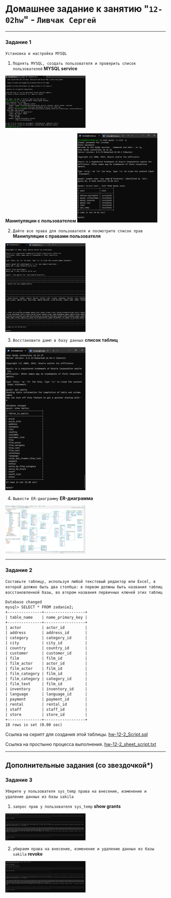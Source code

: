 # Домашнее задание к занятию "`12-02hw`" - `Ливчак Сергей`

---

### Задание 1

`Установка и настройка MYSQL`

1. `Поднять MYSQL, создать пользователя и проверить список пользователей`
**MYSQL service** 
<img src = "img/1.1.png" width = 50%>

**Манипуляции с пользователем** 
<img src = "img/1.2-3.png" width = 50%>

2. `Дайте все права для пользователя и посмотрите список прав`
**Манипуляции с правами пользователя** 
<img src = "img/1.4-5.png" width = 50%>

3. `Восстановите дамп в базу данных`
**список таблиц** 
<img src = "img/1.7.png" width = 50%>


4. `Вывести ER-диаграмму`
**ER-диаграмма** 
<img src = "img/1.8.png" width = 50%>

---

### Задание 2

`Составьте таблицу, используя любой текстовый редактор или Excel, в которой должно быть два столбца: в первом должны быть названия таблиц восстановленной базы, во втором названия первичных ключей этих таблиц`

```
Database changed
mysql> SELECT * FROM zadanie2;
+---------------+------------------+
| table_name    | name_primary_key |
+---------------+------------------+
| actor         | actor_id         |
| address       | address_id       |
| category      | category_id      |
| city          | city_id          |
| country       | country_id       |
| customer      | customer_id      |
| film          | film_id          |
| film_actor    | actor_id         |
| film_actor    | film_id          |
| film_category | film_id          |
| film_category | category_id      |
| film_text     | film_id          |
| inventory     | inventory_id     |
| language      | language_id      |
| payment       | payment_id       |
| rental        | rental_id        |
| staff         | staff_id         |
| store         | store_id         |
+---------------+------------------+
18 rows in set (0.00 sec)

```
Ссылка на скрипт для создания этой таблицы.
[hw-12-2_Script.sql](txt/Script.sql) 

Ссылка на простыню процесса выполнения.
[hw-12-2_sheet_script.txt](txt/sheet_script.txt) 

---

## Дополнительные задания (со звездочкой*)

### Задание 3

`Уберите у пользователя sys_temp права на внесение, изменение и удаление данных из базы sakila`

1. `запрос прав у пользователя sys_temp`
**show grants** 
<img src = "img/grants_sakila_add.png" width = 50%>

2. `убираем права на внесение, изменение и удаление данных из базы sakila`
**revoke** 
<img src = "img/revoke_sakila_purge.png" width = 50%>